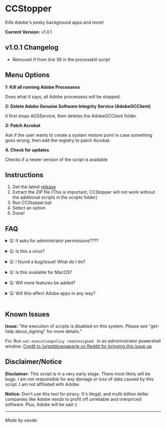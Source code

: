 # CCStopper

Kills Adobe's pesky background apps and more!

**Current Version:** v1.0.1

## v1.0.1 Changelog
- Removed /f from line 36 in the processkill script

## Menu Options

**1: Kill all running Adobe Processess**

Does what it says, all Adobe processess will be stopped.

**2: Delete Adobe Genuine Software Integrity Service (AdobeGCClient)**

It first stops AGSService, then deletes the AdobeGCClient folder.

**3: Patch Acrobat**

Ask if the user wants to create a system restore point in case something goes wrong, then edit the registry to patch Acrobat. 

**4. Check for updates**

Checks if a newer version of the script is available

## Instructions

1. Get the latest [release](https://github.com/E-Soda/CCStopper/releases)
2. Extract the ZIP file (This is important, CCStopper will not work without the additional scripts in the _scripts_ folder)
3. Run CCStopper.bat
4. Select an option
5. Done!

## FAQ

<details>
<summary>Q: It asks for administrator permissions????</summary>
<br>
A: This script needs those permissions to stop Adobe from running in the background and to delete the AdobeGCClient folder. You should be weary of all software/scripts that ask for administrator permissions (especially Github scripts like this one). Please don't run this script if you don't know what you're doing. The full source code of this script is available in this repository.</details>

<br>

<details>
<summary>Q: Is this a virus?</summary>
<br>
A: Windows might say that it is a virus, but that is a false positive. As stated above, don't run this script if you don't trust it/know what you're doing.
</details>

<br>

<details>
<summary>Q: I found a bug/issue! What do I do?</summary>
<br>

A: First check [the known issues](https://github.com/E-Soda/CCStopper/blob/main/README.md#known-issues) for any issues that I am aware of. If your issue is not there, open up an issue describing your issue and how to reproduce it, and I'll work on it as soon as I can.
</details>

<br>

<details>
<summary>Q: Is this available for MacOS?</summary>
<br>
A: It is not currently avaliable for MacOS. If anyone in the community would like to port this to MacOS, feel free to do so!
</details>

<br>

<details>
<summary>Q: Will more features be added?</summary>
<br>
A: Yes! If you have any suggestions, please open an issue.
</details>
<br>

<details>
<summary>Q: Will this affect Adobe apps in any way?</summary>
<br>
A: No, it won't. If you do have Adobe apps (Photoshop, After Effects, etc.) open, it will close them if you run the script. Other than that, everything should work normally. Please open an issue if this is not the case.
</details>
<br>

## Known Issues
**Issue:** "the execution of scripts is disabled on this system. Please see "get-help about_signing" for more details."

Fix: Run ```set-executionpolicy remotesigned ``` in an admininstrator powershell window. [Credit to /u/getblownaparte on Reddit for bringing this issue up](https://www.reddit.com/r/GenP/comments/ndhm94/i_made_a_script_to_stop_all_adobe_background/gyb0twq?utm_source=share&utm_medium=web2x&context=3)

## Disclaimer/Notice

**Disclaimer:** This script is in a very early stage. There most likely will be bugs. I am not responsible for any damage or loss of data caused by this script. I am not affiliated with Adobe.

**Notice:** Don't use this tool for piracy. It's illegal, and multi-billion dollar companies like Adobe _needs_ to profit off unreliable and overpriced software. Plus, Adobe will be sad :(
***
###### Made by esoda
